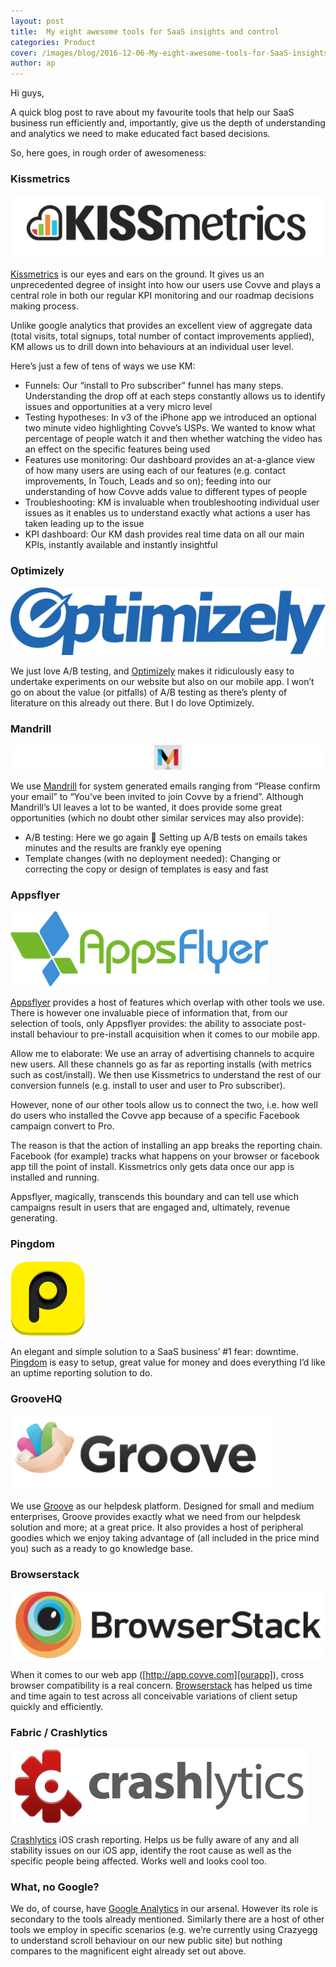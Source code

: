 ```yaml
---
layout: post
title:  My eight awesome tools for SaaS insights and control
categories: Product
cover: /images/blog/2016-12-06-My-eight-awesome-tools-for-SaaS-insights-and-control/1.jpg
author: ap
---
```

Hi guys,

A quick blog post to rave about my favourite tools that help our SaaS business run efficiently and, importantly, give us the depth of understanding and analytics we need to make educated fact based decisions.

So, here goes, in rough order of awesomeness:
<!--more-->

### Kissmetrics
![Kissmetrics logo](/images/blog/2016-12-06-My-eight-awesome-tools-for-SaaS-insights-and-control/kissmetrics2.png)

[Kissmetrics][kissmetrics] is our eyes and ears on the ground. It gives us an unprecedented degree of insight into how our users use Covve and plays a central role in both our regular KPI monitoring and our roadmap decisions making process.

Unlike google analytics that provides an excellent view of aggregate data (total visits, total signups, total number of contact improvements applied), KM allows us to drill down into behaviours at an individual user level.

Here’s just a few of tens of ways we use KM:

- Funnels: Our “install to Pro subscriber” funnel has many steps. Understanding the drop off at each steps constantly allows us to identify issues and opportunities at a very micro level
- Testing hypotheses: In v3 of the iPhone app we introduced an optional two minute video highlighting Covve’s USPs. We wanted to know what percentage of people watch it and then whether watching the video has an effect on the specific features being used
- Features use monitoring: Our dashboard provides an at-a-glance view of how many users are using each of our features (e.g. contact improvements, In Touch, Leads and so on); feeding into our understanding of how Covve adds value to different types of people
- Troubleshooting: KM is invaluable when troubleshooting individual user issues as it enables us to understand exactly what actions a user has taken leading up to the issue
- KPI dashboard: Our KM dash provides real time data on all our main KPIs, instantly available and instantly insightful

### Optimizely
![Optimizely logo](/images/blog/2016-12-06-My-eight-awesome-tools-for-SaaS-insights-and-control/optimizely.png)

We just love A/B testing, and [Optimizely][optimizely] makes it ridiculously easy to undertake experiments on our website but also on our mobile app. I won’t go on about the value (or pitfalls) of A/B testing as there’s plenty of literature on this already out there. But I do love Optimizely.

### Mandrill
![Mandrill logo](/images/blog/2016-12-06-My-eight-awesome-tools-for-SaaS-insights-and-control/mandrill3.png)

We use [Mandrill][mandrill] for system generated emails ranging from “Please confirm your email” to “You’ve been invited to join Covve by a friend”. Although Mandrill’s UI leaves a lot to be wanted, it does provide some great opportunities (which no doubt other similar services may also provide):

- A/B testing: Here we go again  Setting up A/B tests on emails takes minutes and the results are frankly eye opening
- Template changes (with no deployment needed): Changing or correcting the copy or design of templates is easy and fast

### Appsflyer
![Appsflyer logo](/images/blog/2016-12-06-My-eight-awesome-tools-for-SaaS-insights-and-control/appsflyer.png)

[Appsflyer][appsflyer] provides a host of features which overlap with other tools we use. There is however one invaluable piece of information that, from our selection of tools, only Appsflyer provides: the ability to associate post-install behaviour to pre-install acquisition when it comes to our mobile app.

Allow me to elaborate: We use an array of advertising channels to acquire new users. All these channels go as far as reporting installs (with metrics such as cost/install). We then use Kissmetrics to understand the rest of our conversion funnels (e.g. install to user and user to Pro subscriber).

However, none of our other tools allow us to connect the two, i.e. how well do users who installed the Covve app because of a specific Facebook campaign convert to Pro.

The reason is that the action of installing an app breaks the reporting chain. Facebook (for example) tracks what happens on your browser or facebook app till the point of install. Kissmetrics only gets data once our app is installed and running.

Appsflyer, magically, transcends this boundary and can tell use which campaigns result in users that are engaged and, ultimately, revenue generating.

### Pingdom
![Pingdom logo](/images/blog/2016-12-06-My-eight-awesome-tools-for-SaaS-insights-and-control/pingdom.png)

An elegant and simple solution to a SaaS business’ #1 fear: downtime. [Pingdom][pingdom] is easy to setup, great value for money and does everything I’d like an uptime reporting solution to do.

### GrooveHQ
![Groove logo](/images/blog/2016-12-06-My-eight-awesome-tools-for-SaaS-insights-and-control/groove.png)

We use [Groove][groove] as our helpdesk platform. Designed for small and medium enterprises, Groove provides exactly what we need from our helpdesk solution and more; at a great price. It also provides a host of peripheral goodies which we enjoy taking advantage of (all included in the price mind you) such as a ready to go knowledge base.

### Browserstack
![Browserstack logo](/images/blog/2016-12-06-My-eight-awesome-tools-for-SaaS-insights-and-control/browserstack.png)

When it comes to our web app ([http://app.covve.com][ourapp]), cross browser compatibility is a real concern. [Browserstack][browserstack] has helped us time and time again to test across all conceivable variations of client setup quickly and efficiently.

### Fabric / Crashlytics
![Crashlytics logo](/images/blog/2016-12-06-My-eight-awesome-tools-for-SaaS-insights-and-control/crashlytics.png)

[Crashlytics][crashlytics] iOS crash reporting. Helps us be fully aware of any and all stability issues on our iOS app, identify the root cause as well as the specific people being affected. Works well and looks cool too.

### What, no Google?
We do, of course, have [Google Analytics][google-analytics] in our arsenal. However its role is secondary to the tools already mentioned. Similarly there are a host of other tools we employ in specific scenarios (e.g. we’re currently using Crazyegg to understand scroll behaviour on our new public site) but nothing compares to the magnificent eight already set out above.

[kissmetrics]: http://jekyllrb.com/docs/home
[optimizely]: https://www.optimizely.com
[appsflyer]: https://www.appsflyer.com
[pingdom]: https://www.pingdom.com
[groove]: https://www.groovehq.com
[ourapp]: https://app.covve.com
[browserstack]: https://www.browserstack.com
[crashlytics]: http://try.crashlytics.com
[mandrill]: http://www.mandrill.com
[google-analytics]: https://www.google.com/analytics